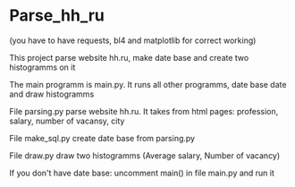 # Parse_hh_ru

(you have to have requests, bl4 and matplotlib for correct working)

This project parse website hh.ru, make date base and create two histogramms on it

The main programm is main.py.
It runs all other programms, date base date and draw histogramms
 
File parsing.py parse website hh.ru.
It takes from html pages: profession, salary, number of vacansy, city

File make_sql.py create date base from parsing.py

File draw.py draw two histogramms (Average salary, Number of vacancy)

If you don't have date base: uncomment main() in file main.py and run it

